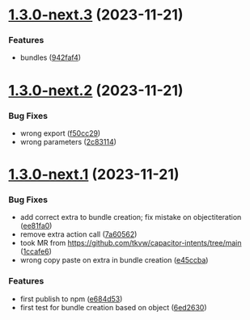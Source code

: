 # [1.3.0-next.3](https://github.com/detchenkov/capacitor-intents/compare/v1.3.0-next.2...v1.3.0-next.3) (2023-11-21)


### Features

* bundles ([942faf4](https://github.com/detchenkov/capacitor-intents/commit/942faf4732d70629cd050d42560de172fb6f1a18))

# [1.3.0-next.2](https://github.com/detchenkov/capacitor-intents/compare/v1.3.0-next.1...v1.3.0-next.2) (2023-11-21)


### Bug Fixes

* wrong export ([f50cc29](https://github.com/detchenkov/capacitor-intents/commit/f50cc290399380dee5d7c37f768e172c7e584184))
* wrong parameters ([2c83114](https://github.com/detchenkov/capacitor-intents/commit/2c831146e14bfcd1eb269c9c6de14d3c186bfe7e))

# [1.3.0-next.1](https://github.com/detchenkov/capacitor-intents/compare/v1.2.0...v1.3.0-next.1) (2023-11-21)


### Bug Fixes

* add correct extra to bundle creation; fix mistake on objectiteration ([ee81fa0](https://github.com/detchenkov/capacitor-intents/commit/ee81fa04f2a7a5d51aff38728fff2580474007f4))
* remove extra action call ([7a60562](https://github.com/detchenkov/capacitor-intents/commit/7a6056207b7495ff87d0967141d3eea230eb17e7))
* took MR from https://github.com/tkvw/capacitor-intents/tree/main ([1ccafe6](https://github.com/detchenkov/capacitor-intents/commit/1ccafe69efa98c89037dedfdb90e364b60d4a853))
* wrong copy paste on extra in bundle creation ([e45ccba](https://github.com/detchenkov/capacitor-intents/commit/e45ccbaab065f7fc33a1bf6225eec5293dea5b68))


### Features

* first publish to npm ([e684d53](https://github.com/detchenkov/capacitor-intents/commit/e684d53a5255e636fffcf952393d7b429bd4c62a))
* first test for bundle creation based on object ([6ed2630](https://github.com/detchenkov/capacitor-intents/commit/6ed26302dc13aa766e68716f2ab83e0a09e26709))
